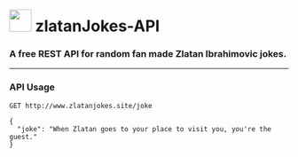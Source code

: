 <h1> <img src="https://github.com/Asti7/zlatanJokes-API/blob/master/public/images/zlatan.png" height="40" width="40"> zlatanJokes-API</h1>

<h3>A free REST API for random fan made Zlatan Ibrahimovic jokes.</h3>

---

<h3>API Usage</h3>

```
GET http://www.zlatanjokes.site/joke

{
  "joke": "When Zlatan goes to your place to visit you, you're the guest."
}
```
